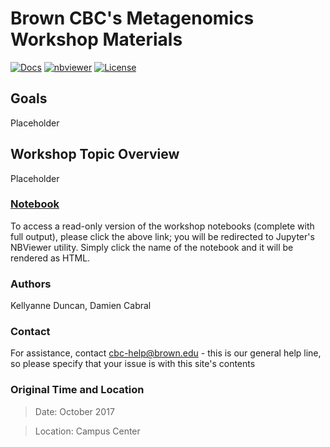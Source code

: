 # Brown CBC's Metagenomics Workshop Materials

[![Docs](https://img.shields.io/badge/docs-stable-blue.svg?style=flat-square)](https://compbiocore.github.io/metagenomics-workshop)
[![nbviewer](https://img.shields.io/badge/jupyter_notebooks-nbviewer-purple.svg?style=flat-square)](http://nbviewer.jupyter.org/github/compbiocore/metagenomics-workshop/tree/master/docs/src/notebooks)
[![License](https://img.shields.io/aur/license/yaourt.svg)](https://raw.githubusercontent.com/compbiocore/metagenomics-workshop/master/LICENSE)


## Goals

Placeholder


## Workshop Topic Overview

Placeholder


### **[Notebook](http://nbviewer.jupyter.org/github/compbiocore/metagenomics-workshop/tree/master/docs/src/notebooks)**

To access a read-only version of the workshop notebooks (complete with full output), please click the above link; you will be redirected to Jupyter's NBViewer utility.  Simply click the name of the notebook and it will be rendered as HTML.

### Authors

Kellyanne Duncan, Damien Cabral

### Contact

For assistance, contact cbc-help@brown.edu - this is our general help line, so please specify that your issue is with this site's contents

### Original Time and Location

> Date: October 2017

> Location: Campus Center
